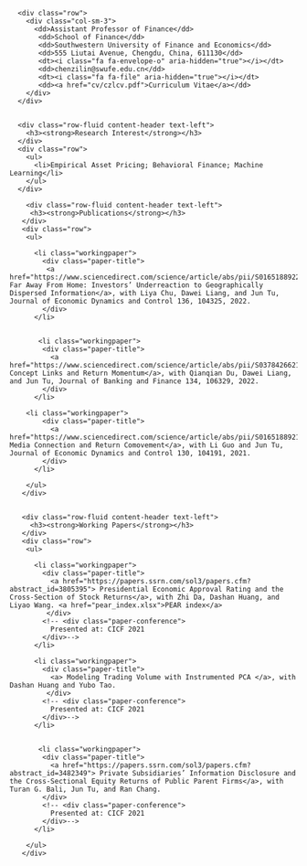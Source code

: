 <html lang="en">
  <body>
   
      <div class="row">
        <div class="col-sm-3">
          <dd>Assistant Professor of Finance</dd>
           <dd>School of Finance</dd>
           <dd>Southwestern University of Finance and Economics</dd>
           <dd>555 Liutai Avenue, Chengdu, China, 611130</dd>
           <dt><i class="fa fa-envelope-o" aria-hidden="true"></i></dt>
           <dd>chenzilin@swufe.edu.cn</dd>
           <dt><i class="fa fa-file" aria-hidden="true"></i></dt>
           <dd><a href="cv/czlcv.pdf">Curriculum Vitae</a></dd>
        </div>
      </div>


      <div class="row-fluid content-header text-left">
        <h3><strong>Research Interest</strong></h3>
      </div>
      <div class="row">
        <ul>
          <li>Empirical Asset Pricing; Behavioral Finance; Machine Learning</li>
        </ul>
      </div>
    
        <div class="row-fluid content-header text-left">
         <h3><strong>Publications</strong></h3>
       </div>
       <div class="row">
        <ul>
          
          <li class="workingpaper">
            <div class="paper-title">
             <a href="https://www.sciencedirect.com/science/article/abs/pii/S0165188922000306"> Far Away From Home: Investors’ Underreaction to Geographically Dispersed Information</a>, with Liya Chu, Dawei Liang, and Jun Tu, Journal of Economic Dynamics and Control 136, 104325, 2022.
            </div>
          </li>
          
          
           <li class="workingpaper">
            <div class="paper-title">
              <a href="https://www.sciencedirect.com/science/article/abs/pii/S0378426621002806"> Concept Links and Return Momentum</a>, with Qianqian Du, Dawei Liang, and Jun Tu, Journal of Banking and Finance 134, 106329, 2022.
            </div>
          </li>
          
        <li class="workingpaper">
            <div class="paper-title">
              <a href="https://www.sciencedirect.com/science/article/abs/pii/S0165188921001263"> Media Connection and Return Comovement</a>, with Li Guo and Jun Tu, Journal of Economic Dynamics and Control 130, 104191, 2021. 
            </div>
          </li>
          
        </ul>
       </div>
      
      
       <div class="row-fluid content-header text-left">
         <h3><strong>Working Papers</strong></h3>
       </div>
       <div class="row">
        <ul>
          
          <li class="workingpaper">
            <div class="paper-title">
              <a href="https://papers.ssrn.com/sol3/papers.cfm?abstract_id=3805395"> Presidential Economic Approval Rating and the Cross-Section of Stock Returns</a>, with Zhi Da, Dashan Huang, and Liyao Wang. <a href="pear_index.xlsx">PEAR index</a>
             </div>
            <!-- <div class="paper-conference">
              Presented at: CICF 2021
            </div>-->
          </li>
          
          <li class="workingpaper">
            <div class="paper-title">
              <a> Modeling Trading Volume with Instrumented PCA </a>, with Dashan Huang and Yubo Tao.
             </div>
            <!-- <div class="paper-conference">
              Presented at: CICF 2021
            </div>-->
          </li>
          
          
           <li class="workingpaper">
            <div class="paper-title">
              <a href="https://papers.ssrn.com/sol3/papers.cfm?abstract_id=3482349"> Private Subsidiaries’ Information Disclosure and the Cross-Sectional Equity Returns of Public Parent Firms</a>, with Turan G. Bali, Jun Tu, and Ran Chang.
            </div>
            <!-- <div class="paper-conference">
              Presented at: CICF 2021
            </div>-->
          </li>
          
        </ul>
       </div>
    


  </body>
</html>
  
         

